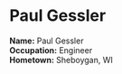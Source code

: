 # Paul Gessler

**Name:** Paul Gessler    
**Occupation:** Engineer    
**Hometown:** Sheboygan, WI
